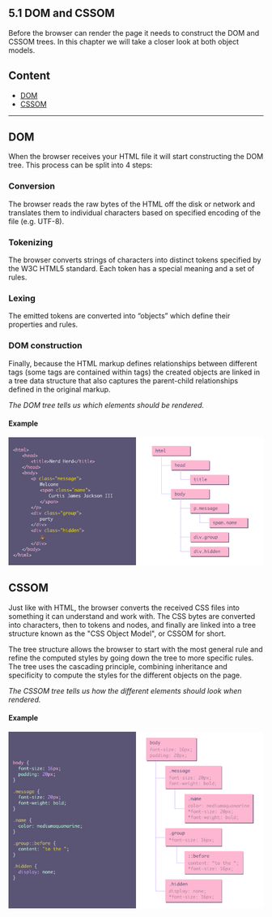 ## 5.1 DOM and CSSOM

Before the browser can render the page it needs to construct the DOM and CSSOM trees. In this chapter we will take a
closer look at both object models.

## Content

- [DOM](#dom)
- [CSSOM](#cssom)

---

## DOM

When the browser receives your HTML file it will start constructing the DOM tree. This process can be split into 4 steps:

### Conversion

The browser reads the raw bytes of the HTML off the disk or network and translates them to individual characters based
on specified encoding of the file (e.g. UTF-8).

### Tokenizing

The browser converts strings of characters into distinct tokens specified by the W3C HTML5 standard. Each token has a
special meaning and a set of rules.

### Lexing

The emitted tokens are converted into “objects” which define their properties and rules.

### DOM construction

Finally, because the HTML markup defines relationships between different tags (some tags are contained within tags)
the created objects are linked in a tree data structure that also captures the parent-child relationships defined in the
original markup.

_The DOM tree tells us which elements should be rendered._

#### Example

![dom](../../assets/dom.png)

## CSSOM

Just like with HTML, the browser converts the received CSS files into something it can understand and work with. The CSS
bytes are converted into characters, then to tokens and nodes, and finally are linked into a tree structure known as the
"CSS Object Model", or CSSOM for short.

The tree structure allows the browser to start with the most general rule and refine the computed styles by going down
the tree to more specific rules. The tree uses the cascading principle, combining inheritance and specificity to compute
the styles for the different objects on the page.

_The CSSOM tree tells us how the different elements should look when rendered._

#### Example

![dom](../../assets/cssom.png)


